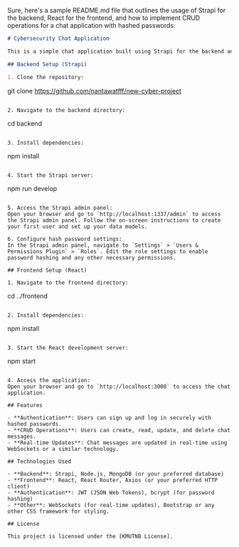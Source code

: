 Sure, here's a sample README.md file that outlines the usage of Strapi for the backend, React for the frontend, and how to implement CRUD operations for a chat application with hashed passwords:

```markdown
# Cybersecurity Chat Application

This is a simple chat application built using Strapi for the backend and React for the frontend. It includes authentication with hashed passwords for enhanced security.

## Backend Setup (Strapi)

1. Clone the repository:
   ```
   git clone <https://github.com/nantawatfff/new-cyber-project>
   ```

2. Navigate to the backend directory:
   ```
   cd backend
   ```

3. Install dependencies:
   ```
   npm install
   ```

4. Start the Strapi server:
   ```
   npm run develop
   ```

5. Access the Strapi admin panel:
   Open your browser and go to `http://localhost:1337/admin` to access the Strapi admin panel. Follow the on-screen instructions to create your first user and set up your data models.

6. Configure hash password settings:
   In the Strapi admin panel, navigate to `Settings` > `Users & Permissions Plugin` > `Roles`. Edit the role settings to enable password hashing and any other necessary permissions.

## Frontend Setup (React)

1. Navigate to the frontend directory:
   ```
   cd ../frontend
   ```

2. Install dependencies:
   ```
   npm install
   ```

3. Start the React development server:
   ```
   npm start
   ```

4. Access the application:
   Open your browser and go to `http://localhost:3000` to access the chat application.

## Features

- **Authentication**: Users can sign up and log in securely with hashed passwords.
- **CRUD Operations**: Users can create, read, update, and delete chat messages.
- **Real-time Updates**: Chat messages are updated in real-time using WebSockets or a similar technology.

## Technologies Used

- **Backend**: Strapi, Node.js, MongoDB (or your preferred database)
- **Frontend**: React, React Router, Axios (or your preferred HTTP client)
- **Authentication**: JWT (JSON Web Tokens), bcrypt (for password hashing)
- **Other**: WebSockets (for real-time updates), Bootstrap or any other CSS framework for styling.

## License

This project is licensed under the [KMUTNB License].
```